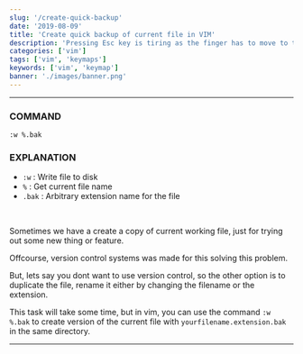 ```yaml
---
slug: '/create-quick-backup'
date: '2019-08-09'
title: 'Create quick backup of current file in VIM'
description: 'Pressing Esc key is tiring as the finger has to move to the corner...'
categories: ['vim']
tags: ['vim', 'keymaps']
keywords: ['vim', 'keymap']
banner: './images/banner.png'
---
```


---

### COMMAND

```vim
:w %.bak
```

### EXPLANATION

- `:w` : Write file to disk
- `%` : Get current file name
- `.bak` : Arbitrary extension name for the file

<br/>

Sometimes we have a create a copy of current working file, just for trying out some new thing or feature.

Offcourse, version control systems was made for this solving this problem.

But, lets say you dont want to use version control, so the other option is to duplicate the file, rename it either by changing the filename or the extension.

This task will take some time, but in vim, you can use the command `:w %.bak` to create version of the current file with `yourfilename.extension.bak` in the same directory.

---
